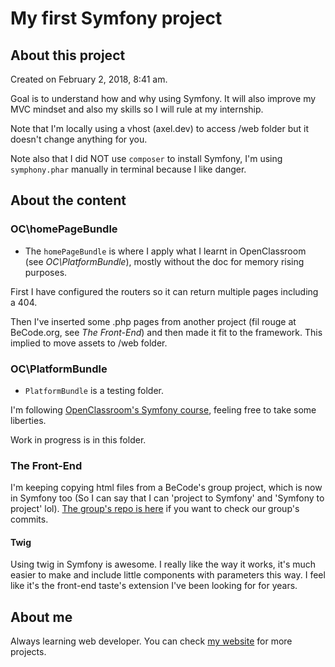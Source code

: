 # My first Symfony project

## About this project

Created on February 2, 2018, 8:41 am. 

Goal is to understand how and why using Symfony. It will also improve my MVC mindset and also my skills so I will rule at my internship. 

Note that I'm locally using a vhost (axel.dev) to access /web folder but it doesn't change anything for you. 

Note also that I did NOT use `composer` to install Symfony, I'm using `symphony.phar` manually in terminal because I like danger. 

## About the content

### OC\homePageBundle

- The `homePageBundle` is where I apply what I learnt in OpenClassroom (see *OC\PlatformBundle*), mostly without the doc for memory rising purposes. 

First I have configured the routers so it can return multiple pages including a 404. 

Then I've inserted some .php pages from another project (fil rouge at BeCode.org, see *The Front-End*) and then made it fit to the framework. 
This implied to move assets to /web folder. 

### OC\PlatformBundle

- `PlatformBundle` is a testing folder. 

I'm following [OpenClassroom's Symfony course](https://openclassrooms.com/courses/developpez-votre-site-web-avec-le-framework-symfony/), feeling free to take some liberties. 

Work in progress is in this folder. 

### The Front-End

I'm keeping copying html files from a BeCode's group project, which is now in Symfony too (So I can say that I can 'project to Symfony' and 'Symfony to project' lol). 
[The group's repo is here](https://github.com/Andaroth/fil-rouge-Folo-The-Source) if you want to check our group's commits. 

#### Twig

Using twig in Symfony is awesome. I really like the way it works, it's much easier to make and include little components with parameters this way. I feel like it's the front-end taste's extension I've been looking for for years. 

## About me
Always learning web developer. You can check [my website](https://axelfiolle.be) for more projects. 
